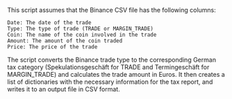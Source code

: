 This script assumes that the Binance CSV file has the following columns:

    Date: The date of the trade
    Type: The type of trade (TRADE or MARGIN_TRADE)
    Coin: The name of the coin involved in the trade
    Amount: The amount of the coin traded
    Price: The price of the trade

The script converts the Binance trade type to the corresponding German tax category (Spekulationsgeschäft for TRADE and Termingeschäft for MARGIN_TRADE) and calculates the trade amount in Euros. It then creates a list of dictionaries with the necessary information for the tax report, and writes it to an output file in CSV format.